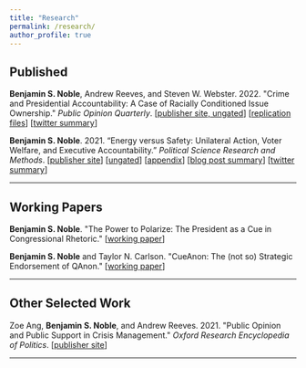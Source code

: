```yaml
---
title: "Research"
permalink: /research/
author_profile: true
---
```


## Published
**Benjamin S. Noble**, Andrew Reeves, and Steven W. Webster. 2022. "Crime and Presidential Accountability: A Case of Racially Conditioned Issue Ownership." *Public Opinion Quarterly*. 
[[publisher site, ungated](https://academic.oup.com/poq/advance-article/doi/10.1093/poq/nfab074/6530176?guestAccessKey=fbab726b-6f74-4bc6-ae40-3f4625a25add)] [[replication files](https://dataverse.harvard.edu/dataset.xhtml?persistentId=doi:10.7910/DVN/0D89WX)] [[twitter summary](https://twitter.com/benjaminsnoble/status/1494681066845655041?s=20&t=HcmcecRBcMjVmtvceLBTGw)]  

<!-- <details>
  <summary><b>Abstract</b></summary>

Americans are anxious about crime regardless of their actual exposure or risk. Given this pervasive concern, US presidents frequently talk about crime, take actions to address it, and list crime prevention efforts among their top accomplishments. We argue that presidents act this way, in part, because fear of crime translates into lowered presidential approval. However, this penalty is not applied evenly. Given the parties' stances toward crime and the criminal justice system, White Americans punish Democratic presidents (i.e., Clinton and Obama) more severely when they are anxious about crime, while Black Americans are more punitive toward Republican presidents (i.e., Bush and Trump). We examine twenty years of survey data and find evidence consistent with our theory. Our results suggest that the relationship between fear of crime and presidential accountability is conditioned by an individual’s race and the president’s party.

</details> -->  


**Benjamin S. Noble**. 2021. “Energy versus Safety: Unilateral Action, Voter Welfare, and Executive Accountability.” *Political Science Research and Methods*. [[publisher site](https://www.cambridge.org/core/journals/political-science-research-and-methods/article/energy-versus-safety-unilateral-action-voter-welfare-and-executive-accountability/83154F276FCBB0FC7745284A36CE4FA4)] [[ungated](/files/papers/EnergySafety_Paper.pdf)] [[appendix](/files/papers/EnergySafety_Appendix.pdf)]
[[blog post summary](/blog/energy-safety-blog)] [[twitter summary](https://twitter.com/benjaminsnoble/status/1450147826160349191?s=20)]



<!-- <details>
  <summary><b>Abstract</b></summary>

Does increasing executive power necessarily decrease accountability? To answer this question, I develop a two-period signaling model comparing voter welfare in two separation-of-powers settings. In one, the executive works with a median legislator to change policy; in the other, the executive chooses between legislation or unilateral action. Both politicians may have preferences that diverge from the voter's, yet I find that increasing executive power may increase accountability and welfare, even in some cases when the legislator is more likely to share the voter's preferences. Unilateral power allows a congruent executive to overcome gridlock, implement the voter's preferred policy, and reveal information about the politicians' types—which can outweigh the risks of a divergent executive wielding power for partisan ends.

</details>  
 -->
---

## Working Papers

**Benjamin S. Noble**. "The Power to Polarize: The President as a Cue in Congressional Rhetoric." [[working paper](/files/papers/noble_presidentialcue.pdf)]

<!-- <details>
  <summary><b>Abstract</b></summary>

The president occupies a unique position as the head of the executive branch and the de-facto leader of one of the congressional parties. He is both powerful and partisan, serving as a potent cue lawmakers can strategically reference to polarize opinion. Given the polarizing power of out-party cues relative to the persuasive power of in-party cues and rising negative partisanship, I theorize that out-partisans will more frequently invoke the president in public statements than in-partisans. However, this pattern will be conditioned by constituency partisanship and time. I provide evidence for this theory leveraging a within-legislator panel and text data from over 2 million floor speeches given by 3,000 lawmakers between 1953–2016. I further support the behavioral micro-foundations of the theory through a survey experiment. This research has implications for our understanding of blame-game politics and the separation of powers, especially under polarization and nationalization.
</details> -->


**Benjamin S. Noble** and Taylor N. Carlson. "CueAnon: The (not so) Strategic Endorsement of QAnon." [[working paper](/files/papers/cueanon_noble_carlson.pdf)]

<!-- 
<details>
  <summary><b>Abstract</b></summary>

One prominent conspiracy theory has recently permeated American politics: QAnon. In 2020 alone, the theory was endorsed by former President Trump and nearly 100 congressional candidates, two of whom took office. While most research investigates why the public embraces conspiracy theories, few studies empirically examine how Americans evaluate politicians who do so. We argued that politicians who endorse QAnon will garner negative mainstream media attention, which could increase name recognition and favorability among voters with low trust in media. Although we find that QAnon-endorsing candidates receive more negative media coverage, a nationally representative vignette experiment reveals little support for the evaluation component of the argument. Next, we conduct a conjoint experiment, varying whether the candidate endorsed QAnon. We find QAnon endorsement decreases support even among seemingly-sympathetic sub-populations. This paper is one of the first to highlight the electoral costs of conspiracy endorsement and complicates the popular narrative about QAnon. 
</details>
 -->

---

## Other Selected Work

Zoe Ang, **Benjamin S. Noble**, and Andrew Reeves. 2021. "Public Opinion and Public Support in Crisis Management." *Oxford Research Encyclopedia of Politics*. [[publisher site](https://oxfordre.com/politics/view/10.1093/acrefore/9780190228637.001.0001/acrefore-9780190228637-e-1544)]

<!-- <details>
  <summary><b>Abstract</b></summary>

In times of crisis, citizens look to their leaders for aid and assistance. In the democratic context, the focal figure is likely the chief executive, accountable to the whole of the nation. Focusing specifically on the American president and the incidences of natural hazards, we analyze public opinion and governmental response to these crises. While one might expect such a universal actor to aid each according to their need, new scholarship concerning voter behavior and electoral incentives has found that the president is incentivized to support only a small slice of the electorate. Empowered by federal disaster relief legislation in the 1950s, the president targets electorally profitable voters when disbursing aid or allocating resources to control disaster damage. Voters in those areas respond myopically and tend to vote for the incumbent, whether because they have been economically or emotionally supported. Thus, elites anticipate voter reactions and strategically respond to disasters to mitigate blame or punishment for the event and capitalize on an opportunity for electoral gains.
</details>
 -->
<!-- - [ungated version](/files/papers/crisis.pdf)   -->


---